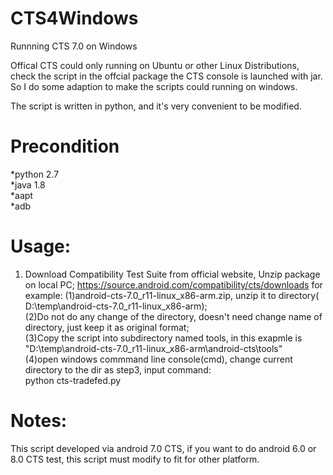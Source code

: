 CTS4Windows
============================
Runnning CTS 7.0 on Windows

Offical CTS could only running on Ubuntu or other Linux Distributions, check the script in the offcial package the CTS console is launched with jar. So I do some adaption to make the scripts could running on windows.

The script is written in python, and it's very convenient to be modified.

# Precondition
*python 2.7<br>
*java 1.8<br>
*aapt<br>
*adb<br>

# Usage:
1. Download Compatibility Test Suite from official website, Unzip package on local PC;
https://source.android.com/compatibility/cts/downloads
for example:
(1)android-cts-7.0_r11-linux_x86-arm.zip, unzip it to directory( D:\temp\android-cts-7.0_r11-linux_x86-arm);<br>
(2)Do not do any change of the directory, doesn't need change name of directory, just keep it as original format;<br>
(3)Copy the script into subdirectory named tools, in this exapmle is "D:\temp\android-cts-7.0_r11-linux_x86-arm\android-cts\tools"<br>
(4)open windows commmand line console(cmd), change current directory to the dir as step3, input command: <br>
python cts-tradefed.py<br>

# Notes:
This script developed via android 7.0 CTS, if you want to do android 6.0 or 8.0 CTS test, this script must modify to fit for other platform.
